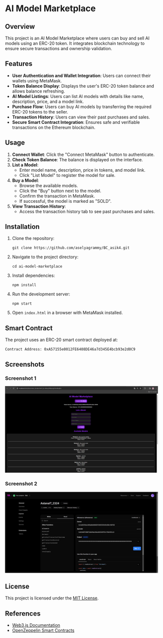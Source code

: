 # AI Model Marketplace

## Overview
This project is an AI Model Marketplace where users can buy and sell AI models using an ERC-20 token. It integrates blockchain technology to ensure secure transactions and ownership validation.

## Features
- **User Authentication and Wallet Integration**: Users can connect their wallets using MetaMask.
- **Token Balance Display**: Displays the user's ERC-20 token balance and allows balance refreshing.
- **AI Model Listings**: Users can list AI models with details like name, description, price, and a model link.
- **Purchase Flow**: Users can buy AI models by transferring the required ERC-20 tokens to the seller.
- **Transaction History**: Users can view their past purchases and sales.
- **Secure Smart Contract Integration**: Ensures safe and verifiable transactions on the Ethereum blockchain.

## Usage
1. **Connect Wallet**: Click the "Connect MetaMask" button to authenticate.
2. **Check Token Balance**: The balance is displayed on the interface.
3. **List a Model**:
   - Enter model name, description, price in tokens, and model link.
   - Click "List Model" to register the model for sale.
4. **Buy a Model**:
   - Browse the available models.
   - Click the "Buy" button next to the model.
   - Confirm the transaction in MetaMask.
   - If successful, the model is marked as "SOLD".
5. **View Transaction History**:
   - Access the transaction history tab to see past purchases and sales.

## Installation
1. Clone the repository:
   ```
   git clone https://github.com/aselyagrammy/BC_asik4.git
   ```
2. Navigate to the project directory:
   ```
   cd ai-model-marketplace
   ```
3. Install dependencies:
   ```
   npm install
   ```
4. Run the development server:
   ```
   npm start
   ```
5. Open `index.html` in a browser with MetaMask installed.

## Smart Contract
The project uses an ERC-20 smart contract deployed at:
```
Contract Address: 0xA57155e0012FE6408DE46a7d345E4bcb93e2d0C9
```

## Screenshots
### Screenshot 1
![Screenshot 1](screenshots/scr1.png)

### Screenshot 2
![Screenshot 2](screenshots/scr2.jpg)

## License
This project is licensed under the [MIT License](LICENSE).

## References
- [Web3.js Documentation](https://docs.web3js.org/guides/dapps/metamask-vanilla/)
- [OpenZeppelin Smart Contracts](https://wizard.openzeppelin.com/)

